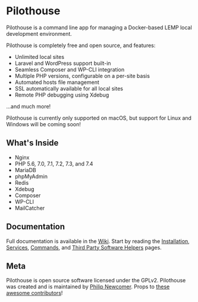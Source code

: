 # Pilothouse

Pilothouse is a command line app for managing a Docker-based LEMP local development environment.

Pilothouse is completely free and open source, and features:
 * Unlimited local sites
 * Laravel and WordPress support built-in
 * Seamless Composer and WP-CLI integration
 * Multiple PHP versions, configurable on a per-site basis
 * Automated hosts file management
 * SSL automatically available for all local sites
 * Remote PHP debugging using Xdebug

...and much more!

Pilothouse is currently only supported on macOS, but support for Linux and Windows will be coming soon!

## What's Inside

- Nginx
- PHP 5.6, 7.0, 7.1, 7.2, 7.3, and 7.4
- MariaDB
- phpMyAdmin
- Redis
- Xdebug
- Composer
- WP-CLI
- MailCatcher

## Documentation

Full documentation is available in the [Wiki](https://github.com/Pilothouse-App/Pilothouse/wiki). Start by reading the [Installation](https://github.com/Pilothouse-App/Pilothouse/wiki/Installation), [Services](https://github.com/Pilothouse-App/Pilothouse/wiki/Services), [Commands](https://github.com/Pilothouse-App/Pilothouse/wiki/Commands), and [Third Party Software Helpers](https://github.com/Pilothouse-App/Pilothouse/wiki/Third-party-Software-Helpers) pages.

## Meta

Pilothouse is open source software licensed under the GPLv2. Pilothouse was created and is maintained by [Philip Newcomer](https://philipnewcomer.net). Props to [these awesome contributors](https://github.com/Pilothouse-App/pilothouse/graphs/contributors)!

